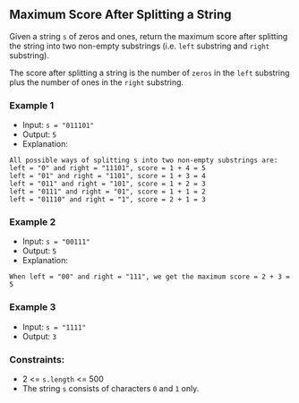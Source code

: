 ## Maximum Score After Splitting a String

Given a string `s` of zeros and ones, return the maximum score after splitting the string into two non-empty substrings (i.e. `left` substring and `right` substring).

The score after splitting a string is the number of `zeros` in the `left` substring plus the number of ones in the `right` substring.

### Example 1
* Input: `s = "011101"`
* Output: `5`
* Explanation:
```
All possible ways of splitting s into two non-empty substrings are:
left = "0" and right = "11101", score = 1 + 4 = 5 
left = "01" and right = "1101", score = 1 + 3 = 4 
left = "011" and right = "101", score = 1 + 2 = 3 
left = "0111" and right = "01", score = 1 + 1 = 2 
left = "01110" and right = "1", score = 2 + 1 = 3
```

### Example 2
* Input: `s = "00111"`
* Output: `5`
* Explanation:
```
When left = "00" and right = "111", we get the maximum score = 2 + 3 = 5
```

### Example 3
* Input: `s = "1111"`
* Output: `3`

### Constraints:
* 2 <= `s.length` <= 500
* The string `s` consists of characters `0` and `1` only.
